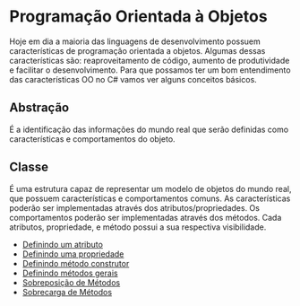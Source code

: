 # Programação Orientada à Objetos

Hoje em dia a maioria das linguagens de desenvolvimento possuem características de programação orientada a objetos. Algumas dessas características são: reaproveitamento de código, aumento de produtividade e facilitar o desenvolvimento. Para que possamos ter um bom entendimento das características OO no C# vamos ver alguns conceitos básicos.

## Abstração
É a identificação das informações do mundo real que serão definidas como características e comportamentos do objeto.

## Classe
É uma estrutura capaz de representar um modelo de objetos do mundo real, que possuem características e comportamentos comuns. As características poderão ser implementadas através dos atributos/propriedades. Os comportamentos poderão ser implementadas através dos métodos. Cada atributos, propriedade, e método possui a sua respectiva visibilidade.


- [Definindo um atributo](definindoatributo.md)
- [Definindo uma propriedade](definindopropriedade.md)
- [Definindo método construtor]()
- [Definindo métodos gerais]()
- [Sobreposição de Métodos]()
- [Sobrecarga de Métodos]()
 
